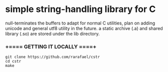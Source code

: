 # simple string-handling library for C

null-terminates the buffers to adapt for normal C utilities, plan on adding
unicode and general utf8 utility in the future.
a static archive (.a) and shared library (.so) are stored under the lib
directory.

### +==== GETTING IT LOCALLY ====+
```
git clone https://github.com/rarafael/cstr
cd cstr
make
```
